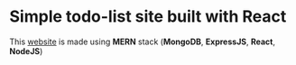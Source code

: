 # Simple todo-list site built with React
This [website](https://makemedoit.onrender.com) is made using **MERN** stack (**MongoDB**, **ExpressJS**, **React**, **NodeJS**)


